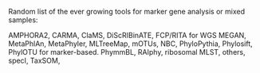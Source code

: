Random list of the ever growing tools for marker gene analysis or mixed samples:

AMPHORA2, 
CARMA, 
ClaMS, 
DiScRIBinATE, 
FCP/RITA for WGS
MEGAN, 
MetaPhlAn, 
MetaPhyler, 
MLTreeMap, 
mOTUs, 
NBC, 
PhyloPythia, 
Phylosift, 
PhylOTU for marker-based. 
PhymmBL, 
RAIphy, 
ribosomal MLST, others, 
specI, 
TaxSOM, 

